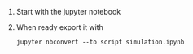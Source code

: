 1. Start with the jupyter notebook
2. When ready export it with

       jupyter nbconvert --to script simulation.ipynb
